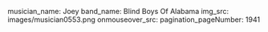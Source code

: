 musician_name: Joey
band_name: Blind Boys Of Alabama
img_src: images/musician0553.png
onmouseover_src: 
pagination_pageNumber: 1941
